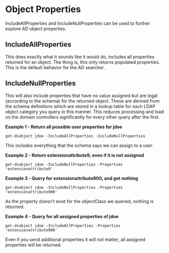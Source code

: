 # Object Properties
IncludeAllProperties and IncludeNullProperties can be used to further explore AD object properties.

## IncludeAllProperties
This does exactly what it sounds like it would do, includes all properties returned for an object. The thing is, this only returns populated properties. This is the default behavior for the AD searcher.

## IncludeNullProperties
This will also include properties that have no value assigned but are legal (according to the schema) for the returned object. These are derived from the schema definitions which are stored in a lookup table for each LDAP object category you query in this manner. This reduces processing and load on the domain controllers significantly for every other query after the first.

**Example 1 - Return all possible user properties for jdoe**

`get-dsobject jdoe -IncludeAllProperties -IncludeNullProperties`

This includes everything that the schema says we can assign to a user.

**Example 2 - Return extensionattribute9, even if it is not assigned**

`get-dsobject jdoe -IncludeNullProperties -Properties 'extensionattribute9'`

**Example 3 - Query for extensionattribute900, and get nothing**

`get-dsobject jdoe -IncludeNullProperties -Properties 'extensionattribute900'`

As the property doesn't exist for the objectClass we queried, nothing is returned.

**Example 4 - Query for all assigned properties of jdoe**

`get-dsobject jdoe -IncludeAllProperties -Properties 'extensionattribute900'`

Even if you send additional properties it will not matter, all assigned properties will be returned.
